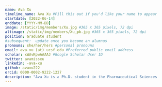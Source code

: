 ```yaml
---
name: Ava Xu
timeline_name: Ava Xu #Fill this out if you'd like your name to appear differently on the Timeline.
startdate: [2022-06-14]
enddate: [YYYY-MM-DD]
image: /static/img/members/Xu.jpg #365 x 365 pixels, 72 dpi
altimage: /static/img/members/Xu_pb.jpg #365 x 365 pixels, 72 dpi
position: Graduate student
#subsequent:  update once you become an alumnus
pronouns: she/her/hers #personal pronouns
email: ava.xu (at) ucsf.edu #Preferred public email address
scholar: xWAvKpwAAAAJ #Google Scholar User ID
twitter: avamissxu
linkedin: -ava-xu
github: avaxu222
orcid: 0000-0002-9222-1227
description: "Ava Xu is a Ph.D. student in the Pharmaceutical Sciences and Pharmacogenomics Program and holds a Pharm.D. from Chapman University. She is interested in developing methodology that incorporates pharmacogenomics data to better predict Pharmacokinetic-Pharmacodynamic parameters. Ultimately, the goal is to use such models to provide personalized recommendations for patients and to guide clinical trial designs. Outside of research, she enjoys hiking and trying out new restaurants."
---
```

